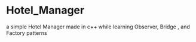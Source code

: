 Hotel_Manager
=============

a simple Hotel Manager made in c++ while learning Observer, Bridge , and Factory patterns
